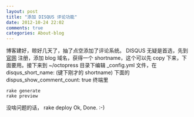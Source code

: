 ```yaml
---
layout: post
title: "添加 DISQUS 评论功能"
date: 2012-10-24 22:02
comments: true
categories: About-blog 
---
```


博客建好，晾好几天了，抽了点空添加了评论系统。
DISQUS 无疑是首选，先到 [官网](http://http://disqus.com) 注册，添加 blog 域名，获得一个 shortname，这个可以先 copy 下来，下面要用。接下来到 ~/octopress 目录下编辑 _config.yml 文件，在 
    disqus_short_name: (键下刚才的 shortname) 
下面的 
    dispus_show_comment_count: true
终端里
<!--more-->
    rake generate 
    rake preview
没啥问题的话，
    rake deploy
Ok, Done. :-)
